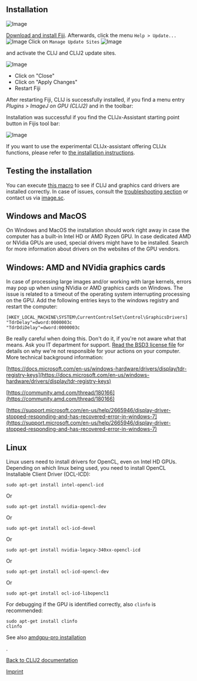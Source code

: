 
## Installation
![Image](images/clij_bridge.gif)

[Download and install Fiji](https://fiji.sc/Downloads). 
Afterwards, click the menu `Help > Update...` 
![Image](images/install_fiji_menu.png)
Click on `Manage Update Sites`
![Image](images/install_fiji_updater.png)

and activate the CLIJ and CLIJ2 update sites.

![Image](images/updatesite.png)

* Click on "Close"
* Click on "Apply Changes"
* Restart Fiji

After restarting Fiji, CLIJ is successfully installed, if you find a menu entry _Plugins > ImageJ on GPU (CLIJ2)_ and in the toolbar:

Installation was successful if you find the CLIJx-Assistant starting point button in Fijis tool bar:

![Image](images/installation_ok.png)

If you want to use the experimental CLIJx-assistant offering CLIJx functions, please refer to [the installation instructions](https://clij.github.io/assistant/installation).

## Testing the installation
You can execute [this macro](https://github.com/clij/clij2-docs/blob/master/src/main/macro/benchmarking.ijm) to see if CLIJ and graphics card drivers are installed correctly. In case of issues, consult the [troubleshooting section](https://clij.github.io/clij-docs/troubleshooting) or contact us via [image.sc](https://image.sc).

## Windows and MacOS
On Windows and MacOS the installation should work right away in case the computer has a built-in Intel HD or AMD Ryzen GPU. In case dedicated AMD or NVidia GPUs are used, special drivers might have to be installed. Search for more information about drivers on the websites of the GPU vendors. 

## Windows: AMD and NVidia graphics cards
In case of processing large images and/or working with large kernels, errors may pop up when using NVidia or AMD graphics cards on Windows. The issue is related to a timeout of the operating system interrupting processing on the GPU. Add the following entries keys to the windows registry and restart the computer: 
```
[HKEY_LOCAL_MACHINE\SYSTEM\CurrentControlSet\Control\GraphicsDrivers]
"TdrDelay"=dword:0000003c
"TdrDdiDelay"=dword:0000003c
```
Be really careful when doing this. Don't do it, if you're not aware what that means. Ask you IT department for support. [Read the BSD3 license file](license.txt) for details on why we're not responsible for your actions on your computer. More technical background information: 

[https://docs.microsoft.com/en-us/windows-hardware/drivers/display/tdr-registry-keys](https://docs.microsoft.com/en-us/windows-hardware/drivers/display/tdr-registry-keys)

[https://community.amd.com/thread/180166](https://community.amd.com/thread/180166)

[https://support.microsoft.com/en-us/help/2665946/display-driver-stopped-responding-and-has-recovered-error-in-windows-7](https://support.microsoft.com/en-us/help/2665946/display-driver-stopped-responding-and-has-recovered-error-in-windows-7)

<a name="Linux"></a>
## Linux
Linux users need to install drivers for OpenCL, even on Intel HD GPUs. Depending on which linux being used, you need to install OpenCL Installable Client Driver (OCL-ICD):
```
sudo apt-get install intel-opencl-icd
```

Or
```
sudo apt-get install nvidia-opencl-dev
```

Or
```
sudo apt-get install ocl-icd-devel
```

Or
```
sudo apt-get install nvidia-legacy-340xx-opencl-icd
```

Or
```
sudo apt-get install ocl-icd-opencl-dev
```

Or
```
sudo apt-get install ocl-icd-libopencl1
```


For debugging if the GPU is identified correctly, also `clinfo` is recommended:
```
sudo apt-get install clinfo
clinfo
```
See also [amdgpu-pro installation](https://math.dartmouth.edu/~sarunas/amdgpu.html)


.

[Back to CLIJ2 documentation](https://clij.github.io/clij2-docs)

[Imprint](https://clij.github.io/imprint)

